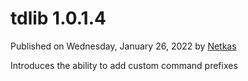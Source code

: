 # tdlib 1.0.1.4

Published on Wednesday, January 26, 2022 by [Netkas](https://netkas.me/)

Introduces the ability to add custom command prefixes